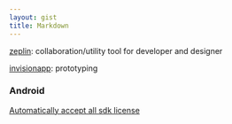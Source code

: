 ```yaml
---
layout: gist
title: Markdown
---
```


[zeplin](https://zeplin.io): collaboration/utility tool for developer and designer

[invisionapp](https://www.invisionapp.com/): prototyping

### Android

[Automatically accept all sdk license](https://stackoverflow.com/questions/38096225/automatically-accept-all-sdk-licences)
